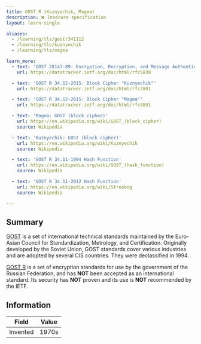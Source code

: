 ```yaml
---
title: GOST R (Kuznyechik, Magma)
description: ❌ Insecure specification
layout: learn-single

aliases:
  - /learning/tls/gostr341112
  - /learning/tls/kuznyechik
  - /learning/tls/magma

learn_more:
  - text: 'GOST 28147-89: Encryption, Decryption, and Message Authentication Code (MAC) Algorithms'
    url: https://datatracker.ietf.org/doc/html/rfc5830

  - text: 'GOST R 34.12-2015: Block Cipher "Kuznyechik"'
    url: https://datatracker.ietf.org/doc/html/rfc7801

  - text: 'GOST R 34.12-2015: Block Cipher "Magma"'
    url: https://datatracker.ietf.org/doc/html/rfc8891

  - text: 'Magma: GOST (block cipher)'
    url: https://en.wikipedia.org/wiki/GOST_(block_cipher)
    source: Wikipedia

  - text: 'Kuznyechik: GOST (block cipher)'
    url: https://en.wikipedia.org/wiki/Kuznyechik
    source: Wikipedia

  - text: 'GOST R 34.11-1994 Hash Function'
    url: https://en.wikipedia.org/wiki/GOST_(hash_function)
    source: Wikipedia

  - text: 'GOST R 34.11-2012 Hash Function'
    url: https://en.wikipedia.org/wiki/Streebog
    source: Wikipedia

---
```


## Summary

[GOST] is a set of international technical standards maintained by the Euro-Asian Council for Standardization, Metrology, and Certification. Originally developed by the Soviet Union, GOST standards cover various industries and are adopted by several CIS countries. They were declassified in 1994.

[GOST R] is a set of encryption standards for use by the government of the Russian Federation, and has **NOT** been accepted as an international standard. Its security has **NOT** proven and its use is **NOT** recommended by the IETF.

## Information

| Field    | Value |
|----------|-------|
| Invented | 1970s |

[GOST]: https://en.wikipedia.org/wiki/GOST
[GOST R]: https://en.wikipedia.org/wiki/GOST#GOST_R
